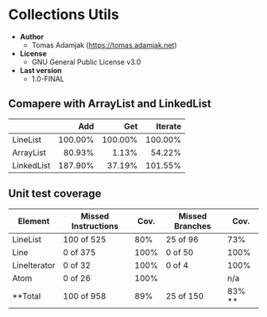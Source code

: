 Collections Utils
=================

 - **Author**
	 - Tomas Adamjak (https://tomas.adamjak.net)
 - **License**
	 - GNU General Public License v3.0
 - **Last version**
     - 1.0-FINAL

Comapere with ArrayList and LinkedList
--------------------------------------

|            |   Add   |   Get   | Iterate |
|------------| -------:|--------:|--------:|
| LineList   | 100.00% | 100.00% | 100.00% |
| ArrayList  | 80.93%  | 1.13%   | 54.22%  |
| LinkedList | 187.90% | 37.19%  | 101.55% |

Unit test coverage
------------------

|   Element    | Missed Instructions | Cov. | Missed Branches | Cov. |
|--------------|---------------------|------|-----------------|------|
| LineList     | 100 of 525          | 80%  | 25 of 96        | 73%  |
| Line         | 0 of 375            | 100% | 0 of 50         | 100% |
| LineIterator | 0 of  32            | 100% | 0 of  4         | 100% |
| Atom         | 0 of  26            | 100% |                 | n/a  |
| **Total       | 100 of 958          | 89%  | 25 of 150       | 83% ** |


